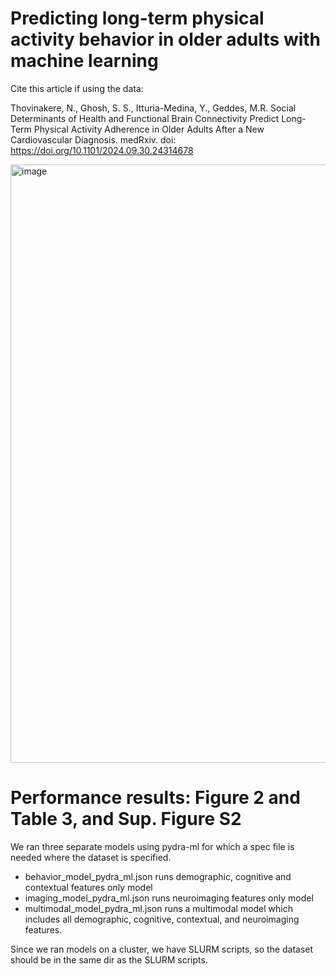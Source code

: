 # Predicting long-term physical activity behavior in older adults with machine learning 
Cite this article if using the data: 

Thovinakere, N., Ghosh, S. S., Itturia-Medina, Y., Geddes, M.R. Social Determinants of Health and Functional Brain Connectivity Predict Long-Term Physical Activity Adherence in Older Adults After a New Cardiovascular Diagnosis. medRxiv. doi: https://doi.org/10.1101/2024.09.30.24314678

<img width="957" alt="image" src="https://github.com/user-attachments/assets/82edd3c1-ecc4-4b24-ad1a-9952506d3d4c">

# Performance results: Figure 2 and Table 3, and Sup. Figure S2

We ran three separate models using pydra-ml for which a spec file is needed where the dataset is specified. 
- behavior_model_pydra_ml.json runs demographic, cognitive and contextual features only model
- imaging_model_pydra_ml.json runs neuroimaging features only model
- multimodal_model_pydra_ml.json runs a multimodal model which includes all demographic, cognitive, contextual, and neuroimaging features.

Since we ran models on a cluster, we have SLURM scripts, so the dataset should be in the same dir as the SLURM scripts.

